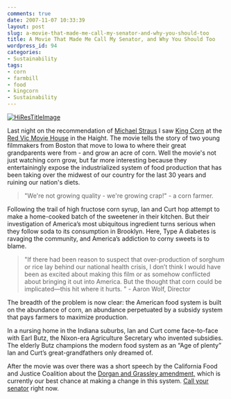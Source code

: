 ```yaml
---
comments: true
date: 2007-11-07 10:33:39
layout: post
slug: a-movie-that-made-me-call-my-senator-and-why-you-should-too
title: A Movie That Made Me Call My Senator, and Why You Should Too
wordpress_id: 94
categories:
- Sustainability
tags:
- corn
- farmbill
- food
- kingcorn
- Sustainability
---
```


[![HiResTitleImage](http://www.ivanenviroman.com/wp-content/uploads/2007/11/hirestitleimage-tm.jpg)](http://www.ivanenviroman.com/wp-content/uploads/2007/11/hirestitleimage.jpg)

Last night on the recommendation of [Michael Straus](http://www.strauscom.com/) I saw [King Corn](http://www.kingcorn.net/) at the [Red Vic Movie House](http://www.redvicmoviehouse.com/) in the Haight. The movie tells the story of two young filmmakers from Boston that move to Iowa to where their great grandparents were from - and grow an acre of corn. Well the movie's not just watching corn grow, but far more interesting because they entertainingly expose the industrialized system of food production that has been taking over the midwest of our country for the last 30 years and ruining our nation's diets.



> "We're not growing quality - we're growing crap!" - a corn farmer.

Following the trail of high fructose corn syrup, Ian and Curt hop attempt to make a home-cooked batch of the sweetener in their kitchen.  But their investigation of America’s most ubiquitous ingredient turns serious when they follow soda to its consumption in Brooklyn.  Here, Type A diabetes is ravaging the community, and America’s addiction to corny sweets is to blame.



> "If there had been reason to suspect that over-production of sorghum or rice lay behind our national health crisis, I don’t think I would have been as excited about making this film or as somehow conflicted about bringing it out into America.  But the thought that corn could be implicated—this hit where it hurts. "  - Aaron Wolf, Director

The breadth of the problem is now clear: the American food system is built on the abundance of corn, an abundance perpetuated by a subsidy system that pays farmers to maximize production. 

In a nursing home in the Indiana suburbs, Ian and Curt come face-to-face with Earl Butz, the Nixon-era Agriculture Secretary who invented subsidies.  The elderly Butz champions the modern food system as an “Age of plenty” Ian and Curt’s great-grandfathers only dreamed of. 

After the movie was over there was a short speech by the California Food and Justice Coalition about the [Dorgan and Grassley amendment,](http://gristmill.grist.org/story/2007/11/5/54455/2623) which is currently our best chance at making a change in this system.  [Call your senator](http://www.senate.gov/general/contact_information/senators_cfm.cfm) right now. 

